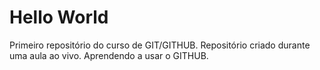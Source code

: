 # Hello World
 Primeiro repositório do curso de GIT/GITHUB.
 Repositório criado durante uma aula ao vivo.
 Aprendendo a usar o GITHUB.
